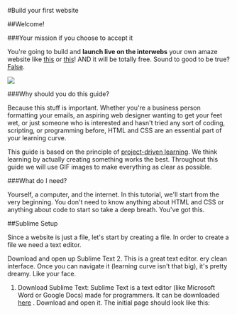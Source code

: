 #Build your first website

##Welcome!

###Your mission if you choose to accept it

You're going to build and **launch live on the interwebs** your own amaze website like [this]() or [this]()! AND it will be totally free. Sound to good to be true? [False](http://i.imgur.com/A688v8m.png).

![](http://i.imgur.com/7Col0qO.png)

###Why should you do this guide?

Because this stuff is important. Whether you're a business person formatting your emails, an aspiring web designer wanting to get your feet wet, or just someone who is interested and hasn't tried any sort of coding, scripting, or programming before, HTML and CSS are an essential part of your learning curve.

This guide is based on the principle of [project-driven learning](http://blog.thinkful.com/post/100829199278/project-based-v-s-project-driven-learning). We think learning by actually creating something works the best. Throughout this guide we will use GIF images to make everything as clear as possible.

###What do I need?

Yourself, a computer, and the internet. In this tutorial, we'll start from the very beginning. You don't need to know anything about HTML and CSS or anything about code to start so take a deep breath. You've got this.

##Sublime Setup

Since a website is just a file, let's start by creating a file. In order to create a file we need a text editor.

Download and open up Sublime Text 2. This is a great text editor. ery clean interface. Once you can navigate it (learning curve isn't that big), it's pretty dreamy. Like your face.

1) Download Sublime Text: Sublime Text is a text editor (like Microsoft Word or Google Docs) made for programmers. It can be downloaded [here](http://www.sublimetext.com/3) . Download and open it. The initial page should look like this:




